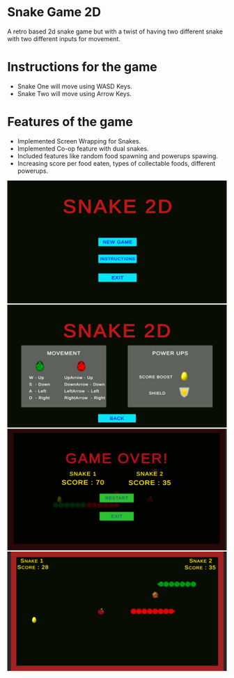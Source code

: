 # Snake Game 2D
A retro based 2d snake game but with a twist of having two different snake with two different inputs for movement.

# Instructions for the game
- Snake One will move using WASD Keys.
- Snake Two will move using Arrow Keys.

# Features of the game
- Implemented Screen Wrapping for Snakes.
- Implemented Co-op feature with dual snakes.
- Included features like random food spawning and powerups spawing.
- Increasing score per food eaten, types of collectable foods, different powerups. 

![](Images/4.png)
![](Images/2.png)
![](Images/3.png)
![](Images/1.png)

